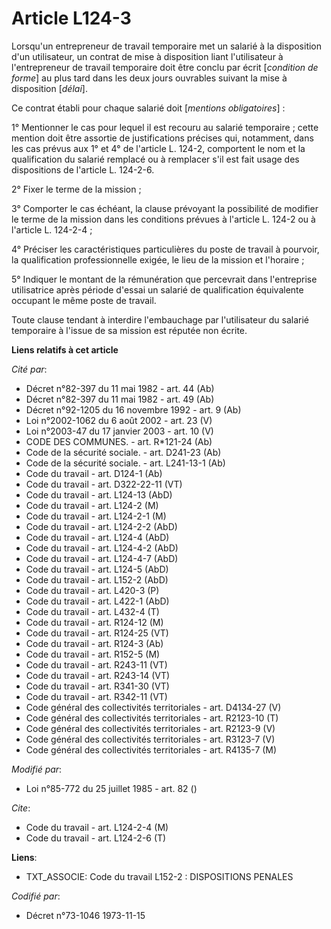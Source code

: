 # Article L124-3

Lorsqu'un entrepreneur de travail temporaire met un salarié à la disposition d'un utilisateur, un contrat de mise à
disposition liant l'utilisateur à l'entrepreneur de travail temporaire doit être conclu par écrit [*condition de forme*] au
plus tard dans les deux jours ouvrables suivant la mise à disposition [*délai*].

Ce contrat établi pour chaque salarié doit [*mentions obligatoires*] :

1° Mentionner le cas pour lequel il est recouru au salarié temporaire ; cette mention doit être assortie de justifications
précises qui, notamment, dans les cas prévus aux 1° et 4° de l'article L. 124-2, comportent le nom et la qualification du
salarié remplacé ou à remplacer s'il est fait usage des dispositions de l'article L. 124-2-6.

2° Fixer le terme de la mission ;

3° Comporter le cas échéant, la clause prévoyant la possibilité de modifier le terme de la mission dans les conditions
prévues à l'article L. 124-2 ou à l'article L. 124-2-4 ;

4° Préciser les caractéristiques particulières du poste de travail à pourvoir, la qualification professionnelle exigée, le
lieu de la mission et l'horaire ;

5° Indiquer le montant de la rémunération que percevrait dans l'entreprise utilisatrice après période d'essai un salarié de
qualification équivalente occupant le même poste de travail.

Toute clause tendant à interdire l'embauchage par l'utilisateur du salarié temporaire à l'issue de sa mission est réputée non
écrite.

**Liens relatifs à cet article**

_Cité par_:

  - Décret n°82-397 du 11 mai 1982 - art. 44 (Ab)
  - Décret n°82-397 du 11 mai 1982 - art. 49 (Ab)
  - Décret n°92-1205 du 16 novembre 1992 - art. 9 (Ab)
  - Loi n°2002-1062 du 6 août 2002 - art. 23 (V)
  - Loi n°2003-47 du 17 janvier 2003 - art. 10 (V)
  - CODE DES COMMUNES. - art. R*121-24 (Ab)
  - Code de la sécurité sociale. - art. D241-23 (Ab)
  - Code de la sécurité sociale. - art. L241-13-1 (Ab)
  - Code du travail - art. D124-1 (Ab)
  - Code du travail - art. D322-22-11 (VT)
  - Code du travail - art. L124-13 (AbD)
  - Code du travail - art. L124-2 (M)
  - Code du travail - art. L124-2-1 (M)
  - Code du travail - art. L124-2-2 (AbD)
  - Code du travail - art. L124-4 (AbD)
  - Code du travail - art. L124-4-2 (AbD)
  - Code du travail - art. L124-4-7 (AbD)
  - Code du travail - art. L124-5 (AbD)
  - Code du travail - art. L152-2 (AbD)
  - Code du travail - art. L420-3 (P)
  - Code du travail - art. L422-1 (AbD)
  - Code du travail - art. L432-4 (T)
  - Code du travail - art. R124-12 (M)
  - Code du travail - art. R124-25 (VT)
  - Code du travail - art. R124-3 (Ab)
  - Code du travail - art. R152-5 (M)
  - Code du travail - art. R243-11 (VT)
  - Code du travail - art. R243-14 (VT)
  - Code du travail - art. R341-30 (VT)
  - Code du travail - art. R342-11 (VT)
  - Code général des collectivités territoriales - art. D4134-27 (V)
  - Code général des collectivités territoriales - art. R2123-10 (T)
  - Code général des collectivités territoriales - art. R2123-9 (V)
  - Code général des collectivités territoriales - art. R3123-7 (V)
  - Code général des collectivités territoriales - art. R4135-7 (M)

_Modifié par_:

  - Loi n°85-772 du 25 juillet 1985 - art. 82 ()

_Cite_:

  - Code du travail - art. L124-2-4 (M)
  - Code du travail - art. L124-2-6 (T)

**Liens**:

  - TXT_ASSOCIE: Code du travail L152-2 : DISPOSITIONS PENALES

_Codifié par_:

  - Décret n°73-1046 1973-11-15
